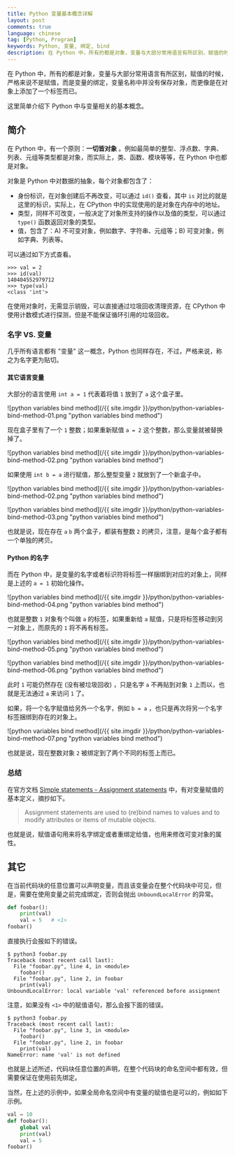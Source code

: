 ```yaml
---
title: Python 变量基本概念详解
layout: post
comments: true
language: chinese
tag: [Python, Program]
keywords: Python, 变量, 绑定, bind
description: 在 Python 中，所有的都是对象，变量与大部分常用语言有所区别，赋值的时候，严格来说不是赋值，而是变量的绑定，变量名称中并没有保存对象，而更像是在对象上添加了一个标签而已。这里简单介绍下 Python 中与变量相关的基本概念。
---
```


在 Python 中，所有的都是对象，变量与大部分常用语言有所区别，赋值的时候，严格来说不是赋值，而是变量的绑定，变量名称中并没有保存对象，而更像是在对象上添加了一个标签而已。

这里简单介绍下 Python 中与变量相关的基本概念。

<!-- more -->

## 简介

在 Python 中，有一个原则：**一切皆对象** 。例如最简单的整型、浮点数、字典、列表、元组等类型都是对象，而实际上，类、函数、模块等等，在 Python 中也都是对象。

对象是 Python 中对数据的抽象，每个对象都包含了：

* 身份标识，在对象创建后不再改变，可以通过 `id()` 查看，其中 `is` 对比的就是这里的标识，实际上，在 CPython 中的实现使用的是对象在内存中的地址。
* 类型，同样不可改变，一般决定了对象所支持的操作以及值的类型，可以通过 `type()` 函数返回对象的类型。
* 值，包含了：A) 不可变对象，例如数字、字符串、元组等；B) 可变对象，例如字典、列表等。

可以通过如下方式查看。

```
>>> val = 2
>>> id(val)
140404552979712
>>> type(val)
<class 'int'>
```

在使用对象时，无需显示销毁，可以直接通过垃圾回收清理资源，在 CPython 中使用计数模式进行探测，但是不能保证循环引用的垃圾回收。

### 名字 VS. 变量

几乎所有语言都有 "变量" 这一概念，Python 也同样存在，不过，严格来说，称之为名字更为贴切。

#### 其它语言变量

大部分的语言使用 `int a = 1` 代表着将值 `1` 放到了 `a` 这个盒子里。

![python variables bind method](/{{ site.imgdir }}/python/python-variables-bind-method-01.png "python variables bind method")

现在盒子里有了一个 `1` 整数；如果重新赋值 `a = 2` 这个整数，那么变量就被替换掉了。

![python variables bind method](/{{ site.imgdir }}/python/python-variables-bind-method-02.png "python variables bind method")

如果使用 `int b = a` 进行赋值，那么整型变量 `2` 就放到了一个新盒子中。

![python variables bind method](/{{ site.imgdir }}/python/python-variables-bind-method-02.png "python variables bind method")

![python variables bind method](/{{ site.imgdir }}/python/python-variables-bind-method-03.png "python variables bind method")

也就是说，现在存在 `a` `b` 两个盒子，都装有整数 `2` 的拷贝，注意，是每个盒子都有一个单独的拷贝。

#### Python 的名字

而在 Python 中，是变量的名字或者标识符将标签一样捆绑到对应的对象上，同样是上述的 `a = 1` 初始化操作。

![python variables bind method](/{{ site.imgdir }}/python/python-variables-bind-method-04.png "python variables bind method")

也就是整数 `1` 对象有个叫做 `a` 的标签，如果重新给 `a` 赋值，只是将标签移动到另一对象上，而原先的 `1` 将不再有标签。

![python variables bind method](/{{ site.imgdir }}/python/python-variables-bind-method-05.png "python variables bind method")

![python variables bind method](/{{ site.imgdir }}/python/python-variables-bind-method-06.png "python variables bind method")

此时 `1` 可能仍然存在 (没有被垃圾回收) ，只是名字 `a` 不再贴到对象 `1` 上而以，也就是无法通过 `a` 来访问 `1` 了。

如果，将一个名字赋值给另外一个名字，例如 `b = a` ，也只是再次将另一个名字标签捆绑到存在的对象上。

![python variables bind method](/{{ site.imgdir }}/python/python-variables-bind-method-07.png "python variables bind method")

也就是说，现在整数对象 `2` 被绑定到了两个不同的标签上而已。

### 总结

在官方文档 [Simple statements - Assignment statements](https://docs.python.org/3/reference/simple_stmts.html#assignment-statements) 中，有对变量赋值的基本定义，摘抄如下。

> Assignment statements are used to (re)bind names to values and to modify attributes or items of mutable objects.

也就是说，赋值语句用来将名字绑定或者重绑定给值，也用来修改可变对象的属性。

<!--
## 可变 VS. 不可变变量
-->

## 其它

在当前代码块的任意位置可以声明变量，而且该变量会在整个代码块中可见，但是，需要在使用变量之前完成绑定，否则会抛出 `UnboundLocalError` 的异常。

``` python
def foobar():
	print(val)
	val = 5   # <1>
foobar()
```

直接执行会报如下的错误。

```
$ python3 foobar.py
Traceback (most recent call last):
  File "foobar.py", line 4, in <module>
    foobar()
  File "foobar.py", line 2, in foobar
    print(val)
UnboundLocalError: local variable 'val' referenced before assignment
```

注意，如果没有 `<1>` 中的赋值语句，那么会报下面的错误。

```
$ python3 foobar.py
Traceback (most recent call last):
  File "foobar.py", line 3, in <module>
    foobar()
  File "foobar.py", line 2, in foobar
    print(val)
NameError: name 'val' is not defined
```

也就是上述所述，代码块任意位置的声明，在整个代码块的命名空间中都有效，但需要保证在使用前先绑定。

当然，在上述的示例中，如果全局命名空间中有变量的赋值也是可以的，例如如下示例。

``` python
val = 10
def foobar():
	global val
	print(val)
	val = 5
foobar()
```
